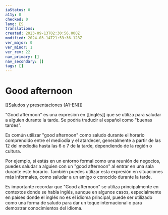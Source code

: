 ```yaml
---
iaStatus: 0
a11y: 0
checked: 0
lang: ES
translations: 
created: 2023-09-13T02:30:56.000Z
modified: 2024-03-14T21:53:36.128Z
ver_major: 0
ver_minor: 1
ver_rev: 22
nav_primary: []
nav_secondary: []
tags: []
---
```

# Good afternoon

[[Saludos y presentaciones (A1-EN)]]

"Good afternoon" es una expresión en [[inglés]] que se utiliza para saludar a alguien durante la tarde. Se podría traducir al español como "buenas tardes".

Es común utilizar "good afternoon" como saludo durante el horario comprendido entre el mediodía y el atardecer, generalmente a partir de las 12 del mediodía hasta las 6 o 7 de la tarde, dependiendo de la región o cultura.

Por ejemplo, si estás en un entorno formal como una reunión de negocios, puedes saludar a alguien con un "good afternoon" al entrar en una sala durante este horario. También puedes utilizar esta expresión en situaciones más informales, como saludar a un amigo o conocido durante la tarde.

Es importante recordar que "Good afternoon" se utiliza principalmente en contextos donde se habla inglés, aunque en algunos casos, especialmente en países donde el inglés no es el idioma principal, puede ser utilizado como una forma de saludo para dar un toque internacional o para demostrar conocimientos del idioma.